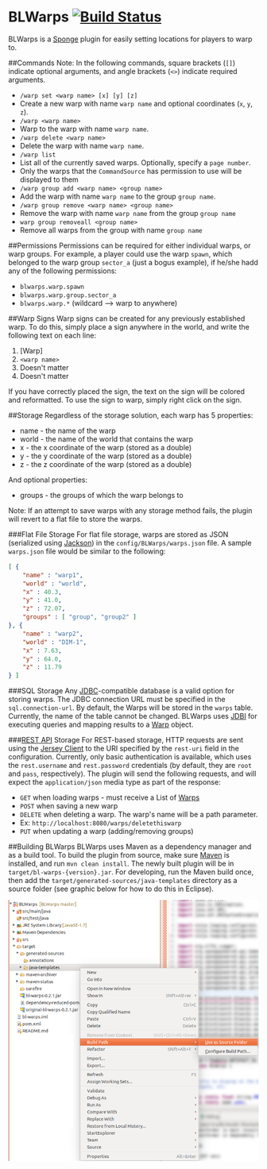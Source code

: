 # BLWarps [![Build Status](https://travis-ci.org/BlockLaunch/BLWarps.svg?branch=master)](https://travis-ci.org/BlockLaunch/BLWarps)
BLWarps is a [Sponge](https://www.spongepowered.org/) plugin for easily setting locations for players to warp to.

##Commands
Note: In the following commands, square brackets (`[]`) indicate optional arguments, and angle brackets (`<>`) indicate required arguments.
* `/warp set <warp name> [x] [y] [z]`
 * Create a new warp with name `warp name` and optional coordinates (`x`, `y`, `z`).
* `/warp <warp name>`
 * Warp to the warp with name `warp name`.
* `/warp delete <warp name>`
 * Delete the warp with name `warp name`.
* `/warp list`
 * List all of the currently saved warps. Optionally, specify a `page number`.
 * Only the warps that the `CommandSource` has permission to use will be displayed to them
* `/warp group add <warp name> <group name>`
 * Add the warp with name `warp name` to the group `group name`.
* `/warp group remove <warp name> <group name>`
 * Remove the warp with name `warp name` from the group `group name`
* `warp group removeall <group name>`
 * Remove all warps from the group with name `group name`

##Permissions
Permissions can be required for either individual warps, or warp groups. For example, a player could use the warp `spawn`, which belonged to the warp group `sector_a` (just a bogus example), if he/she hadd any of the following permissions:
 * `blwarps.warp.spawn`
 * `blwarps.warp.group.sector_a`
 * `blwarps.warp.*` (wildcard --> warp to anywhere)

##Warp Signs
Warp signs can be created for any previously established warp. To do this, simply place a sign anywhere in the world, and write the following text on each line:

1. [Warp]
2. `<warp name>`
3. Doesn't matter
4. Doesn't matter

If you have correctly placed the sign, the text on the sign will be colored and reformatted. To use the sign to warp, simply right click on the sign.

##Storage
Regardless of the storage solution, each warp has 5 properties:
* name - the name of the warp
* world - the name of the world that contains the warp
* x - the x coordinate of the warp (stored as a double)
* y - the y coordinate of the warp (stored as a double)
* z - the z coordinate of the warp (stored as a double)

And optional properties:
* groups - the groups of which the warp belongs to

Note: If an attempt to save warps with any storage method fails, the plugin will revert to a flat file to store the warps.

###Flat File Storage
For flat file storage, warps are stored as JSON (serialized using [Jackson](http://wiki.fasterxml.com/JacksonHome)) in the `config/BLWarps/warps.json` file. A sample `warps.json` file would be similar to the following:

```json
[ {
    "name" : "warp1",
    "world" : "world",
    "x" : 40.3,
    "y" : 41.0,
    "z" : 72.07,
    "groups" : [ "group", "group2" ]
}, {
    "name" : "warp2",
    "world" : "DIM-1",
    "x" : 7.63,
    "y" : 64.0,
    "z" : 11.79
} ]
```
###SQL Storage
Any [JDBC](http://www.oracle.com/technetwork/java/overview-141217.html)-compatible database is a valid option for storing warps. The JDBC connection URL must be specified in the `sql.connection-url`. By default, the Warps will be stored in the `warps` table. Currently, the name of the table cannot be changed. BLWarps uses [JDBI](http://jdbi.org/) for executing queries and mapping results to a [Warp](https://github.com/BlockLaunch/BLWarps/blob/master/src/main/java/com/blocklaunch/blwarps/Warp.java) object.

###[REST API](http://en.wikipedia.org/wiki/Representational_state_transfer) Storage
For REST-based storage, HTTP requests are sent using the  [Jersey Client](https://jersey.java.net/documentation/latest/client.html) to the URI specified by the `rest-uri` field in the configuration. Currently, only basic authentication is available, which uses the `rest.username` and `rest.password` credentials (by default, they are `root` and `pass`, respectively). The plugin will send the following requests, and will expect the `application/json` media type as part of the response:
* `GET` when loading warps - must receive a List of [Warps](https://github.com/BlockLaunch/BLWarps/blob/master/src/main/java/com/blocklaunch/blwarps/Warp.java)
* `POST` when saving a new warp
* `DELETE` when deleting a warp. The warp's name will be a path parameter.
 * Ex: `http://localhost:8080/warps/deletethiswarp`
* `PUT` when updating a warp (adding/removing groups)

##Building BLWarps
BLWarps uses Maven as a dependency manager and as a build tool. To build the plugin from source, make sure [Maven](https://maven.apache.org/download.cgi) is installed, and run `mvn clean install`. The newly built plugin will be in `target/bl-warps-{version}.jar`. For developing, run the Maven build once, then add the `target/generated-sources/java-templates` directory as a source folder (see graphic below for how to do this in Eclipse).

![Add generated sources as a source folder](mvn_build_tutorial.png)
